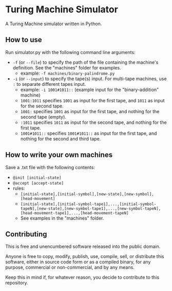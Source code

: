 # Turing Machine Simulator

A Turing Machine simulator written in Python.

## How to use

Run simulator.py with the following command line arguments:
- `-f` (or `--file`) to specify the path of the file containing the machine's definition. See the "machines" folder for examples.
  - example: `-f machines/binary-palindrome.py`
- `-i` (or `--input`) to specify the tape(s) input. For multi-tape machines, use `:` to separate different tapes input.
  - example: `-i 1001#1011::` (example input for the "binary-addition" machine)
  - `1001:1011` specifies `1001` as input for the first tape, and `1011` as input for the second tape.
  - `1001:` specifies `1001` as input for the first tape, and nothing for the second tape (empty).
  - `:1011` specifies `1011` as input for the second tape, and nothing for the first tape.
  - `1001#1011::` specifies `1001#1011::` as input for the first tape, and nothing for the second and third tape.

## How to write your own machines

Save a .txt file with the following contents:
- `@init [initial-state]`
- `@accept [accept-state]`
- rules: 
  - `[initial-state],[initial-symbol],[new-state],[new-symbol],[head-movement]`
  - `[initial-state],[initial-symbol-tape1],...,[initial-symbol-tapeN],[new-state],[new-symbol-tape1],...,[new-symbol-tapeN],[head-movement-tape1],...,[head-movement-tapeN]`
  - See examples in the "machines" folder.

## Contributing

This is free and unencumbered software released into the public domain.

Anyone is free to copy, modify, publish, use, compile, sell, or
distribute this software, either in source code form or as a compiled
binary, for any purpose, commercial or non-commercial, and by any
means.

Keep this in mind if, for whatever reason, you decide to contribute to this repository.
